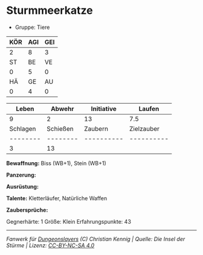 # Sturmmeerkatze  
- Gruppe: Tiere  

| KÖR | AGI | GEI |  
| --- | --- | --- |  
| 2   | 8   | 3   |
| ST  | BE  | VE  |  
| 0   | 5   | 0   |
| HÄ  | GE  | AU  |  
| 0   | 4   | 0   |


| Leben    | Abwehr   | Initiative | Laufen     |
| -------- | -------- | ---------- | ---------- |
| 9        | 2        | 13         | 7.5        |
| Schlagen | Schießen | Zaubern    | Zielzauber |
| -------- | -------- | ---------- | ---------- |
| 3        | 13       |            |            |

**Bewaffnung:**
Biss (WB+1), Stein (WB+1)

**Panzerung:**


**Ausrüstung:**


**Talente:**
Kletterläufer, Natürliche Waffen

**Zaubersprüche:**


Gegnerhärte: 1
Größe: Klein
Erfahrungspunkte: 43



___
*Fanwerk für [Dungeonslayers](https://www.dungeonslayers.net/) (C) Christian Kennig | Quelle: Die Insel der Stürme | Lizenz: [CC-BY-NC-SA 4.0](https://creativecommons.org/licenses/by-nc-sa/4.0/deed.de)*